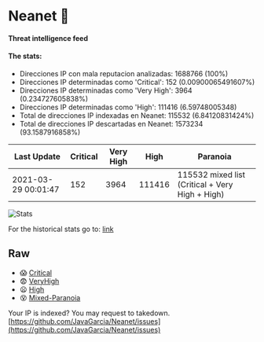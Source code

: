 # Neanet :hocho:
#### Threat intelligence feed
#### The stats:

- Direcciones IP con mala reputacion analizadas: 1688766 (100%)
- Direcciones IP determinadas como 'Critical':  152 (0.00900065491607%)
- Direcciones IP determinadas como 'Very High':  3964 (0.234727605838%)
- Direcciones IP determinadas como 'High':  111416 (6.59748005348)
- Total de direcciones IP indexadas en Neanet:  115532 (6.84120831424%)
- Total de direcciones IP descartadas en Neanet:  1573234 (93.1587916858%)

| Last Update | Critical | Very High | High | Paranoia |
| --- | --- | --- | --- | --- |
| 2021-03-29 00:01:47 | 152 | 3964 | 111416 | 115532 mixed list (Critical + Very High + High)|

![Stats](https://docs.google.com/spreadsheets/d/e/2PACX-1vSnaNMIXVabIpDJjufMlzH7poXnshF3mgd8Is1g9ytUEzVsP5my4Trn8f-xkoLLQ38xpL3HtmUexLo6/pubchart?oid=501124687&format=image)

For the historical stats go to: [link](/stats.csv)
## Raw
- :scream: [Critical](https://raw.githubusercontent.com/JavaGarcia/Neanet/master/blacklists/neanet_critical.txt)
- :fearful: [VeryHigh](https://raw.githubusercontent.com/JavaGarcia/Neanet/master/blacklists/neanet_veryHigh.txtt)
- :frowning: [High](https://raw.githubusercontent.com/JavaGarcia/Neanet/master/blacklists/neanet_high.txt)
- :dizzy_face: [Mixed-Paranoia](https://raw.githubusercontent.com/JavaGarcia/Neanet/master/blacklists/neanet_all.txt)


Your IP is indexed? You may request to takedown. [https://github.com/JavaGarcia/Neanet/issues](https://github.com/JavaGarcia/Neanet/issues)











































































































































































































































































































































































































































































































































































































































































































































































































































































































































































































































































































































































































































































































































































































































































































































































































































































































































































































































































































































































































































































































































































































































































































































































































































































































































































































































































































































































































































































































































































































































































































































































































































































































































































































































































































































































































































































































































































































































































































































































































































































































































































































































































































































































































































































































































































































































































































































































































































































































































































































































































































































































































































































































































































































